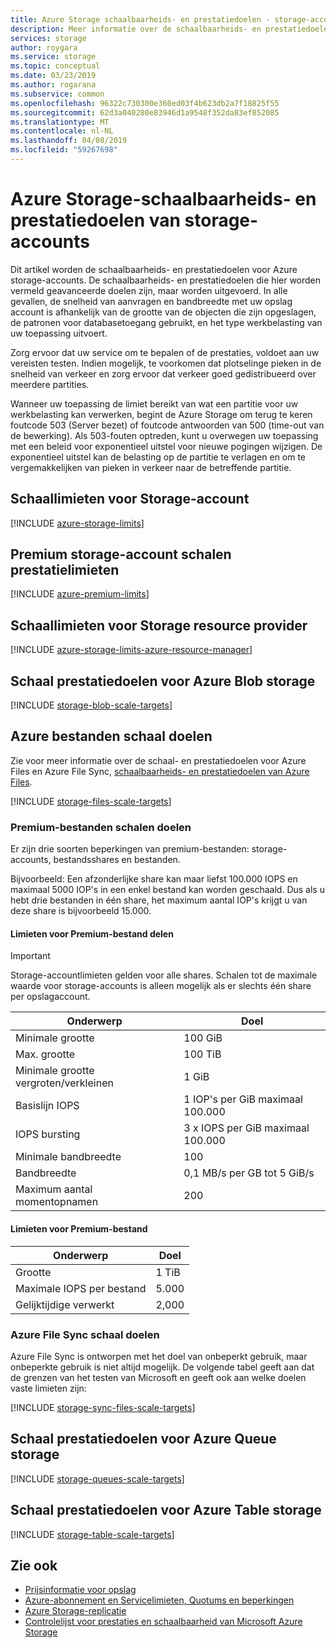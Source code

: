 ```yaml
---
title: Azure Storage schaalbaarheids- en prestatiedoelen - storage-accounts
description: Meer informatie over de schaalbaarheids- en prestatiedoelen, met inbegrip van capaciteit en snelheid van aanvragen voor binnenkomende en uitgaande bandbreedte, voor Azure storage-accounts.
services: storage
author: roygara
ms.service: storage
ms.topic: conceptual
ms.date: 03/23/2019
ms.author: rogarana
ms.subservice: common
ms.openlocfilehash: 96322c730300e360ed03f4b623db2a7f18825f55
ms.sourcegitcommit: 62d3a040280e83946d1a9548f352da83ef852085
ms.translationtype: MT
ms.contentlocale: nl-NL
ms.lasthandoff: 04/08/2019
ms.locfileid: "59267698"
---
```

# <a name="azure-storage-scalability-and-performance-targets-for-storage-accounts"></a>Azure Storage-schaalbaarheids- en prestatiedoelen van storage-accounts

Dit artikel worden de schaalbaarheids- en prestatiedoelen voor Azure storage-accounts. De schaalbaarheids- en prestatiedoelen die hier worden vermeld geavanceerde doelen zijn, maar worden uitgevoerd. In alle gevallen, de snelheid van aanvragen en bandbreedte met uw opslag account is afhankelijk van de grootte van de objecten die zijn opgeslagen, de patronen voor databasetoegang gebruikt, en het type werkbelasting van uw toepassing uitvoert.

Zorg ervoor dat uw service om te bepalen of de prestaties, voldoet aan uw vereisten testen. Indien mogelijk, te voorkomen dat plotselinge pieken in de snelheid van verkeer en zorg ervoor dat verkeer goed gedistribueerd over meerdere partities.

Wanneer uw toepassing de limiet bereikt van wat een partitie voor uw werkbelasting kan verwerken, begint de Azure Storage om terug te keren foutcode 503 (Server bezet) of foutcode antwoorden van 500 (time-out van de bewerking). Als 503-fouten optreden, kunt u overwegen uw toepassing met een beleid voor exponentieel uitstel voor nieuwe pogingen wijzigen. De exponentieel uitstel kan de belasting op de partitie te verlagen en om te vergemakkelijken van pieken in verkeer naar de betreffende partitie.

## <a name="storage-account-scale-limits"></a>Schaallimieten voor Storage-account

[!INCLUDE [azure-storage-limits](../../../includes/azure-storage-limits.md)]

## <a name="premium-performance-storage-account-scale-limits"></a>Premium storage-account schalen prestatielimieten

[!INCLUDE [azure-premium-limits](../../../includes/azure-storage-limits-premium.md)]

## <a name="storage-resource-provider-scale-limits"></a>Schaallimieten voor Storage resource provider

[!INCLUDE [azure-storage-limits-azure-resource-manager](../../../includes/azure-storage-limits-azure-resource-manager.md)]

## <a name="azure-blob-storage-scale-targets"></a>Schaal prestatiedoelen voor Azure Blob storage

[!INCLUDE [storage-blob-scale-targets](../../../includes/storage-blob-scale-targets.md)]

## <a name="azure-files-scale-targets"></a>Azure bestanden schaal doelen

Zie voor meer informatie over de schaal- en prestatiedoelen voor Azure Files en Azure File Sync, [schaalbaarheids- en prestatiedoelen van Azure Files](../files/storage-files-scale-targets.md).

[!INCLUDE [storage-files-scale-targets](../../../includes/storage-files-scale-targets.md)]

### <a name="premium-files-scale-targets"></a>Premium-bestanden schalen doelen

Er zijn drie soorten beperkingen van premium-bestanden: storage-accounts, bestandsshares en bestanden.

Bijvoorbeeld: Een afzonderlijke share kan maar liefst 100.000 IOPS en maximaal 5000 IOP's in een enkel bestand kan worden geschaald. Dus als u hebt drie bestanden in één share, het maximum aantal IOP's krijgt u van deze share is bijvoorbeeld 15.000.

#### <a name="premium-file-share-limits"></a>Limieten voor Premium-bestand delen

> [!IMPORTANT]
> Storage-accountlimieten gelden voor alle shares. Schalen tot de maximale waarde voor storage-accounts is alleen mogelijk als er slechts één share per opslagaccount.

|Onderwerp  |Doel  |
|---------|---------|
|Minimale grootte                        |100 GiB      |
|Max. grootte                        |100 TiB      |
|Minimale grootte vergroten/verkleinen    |1 GiB      |
|Basislijn IOPS    |1 IOP's per GiB maximaal 100.000|
|IOPS bursting    |3 x IOPS per GiB maximaal 100.000|
|Minimale bandbreedte                     |100        |
|Bandbreedte |0,1 MB/s per GB tot 5 GiB/s     |
|Maximum aantal momentopnamen        |200       |

#### <a name="premium-file-limits"></a>Limieten voor Premium-bestand

|Onderwerp  |Doel  |
|---------|---------|
|Grootte                  |1 TiB         |
|Maximale IOPS per bestand     |5.000         |
|Gelijktijdige verwerkt    |2,000         |

### <a name="azure-file-sync-scale-targets"></a>Azure File Sync schaal doelen

Azure File Sync is ontworpen met het doel van onbeperkt gebruik, maar onbeperkte gebruik is niet altijd mogelijk. De volgende tabel geeft aan dat de grenzen van het testen van Microsoft en geeft ook aan welke doelen vaste limieten zijn:

[!INCLUDE [storage-sync-files-scale-targets](../../../includes/storage-sync-files-scale-targets.md)]

## <a name="azure-queue-storage-scale-targets"></a>Schaal prestatiedoelen voor Azure Queue storage

[!INCLUDE [storage-queues-scale-targets](../../../includes/storage-queues-scale-targets.md)]

## <a name="azure-table-storage-scale-targets"></a>Schaal prestatiedoelen voor Azure Table storage

[!INCLUDE [storage-table-scale-targets](../../../includes/storage-tables-scale-targets.md)]

## <a name="see-also"></a>Zie ook

- [Prijsinformatie voor opslag](https://azure.microsoft.com/pricing/details/storage/)
- [Azure-abonnement en Servicelimieten, Quotums en beperkingen](../../azure-subscription-service-limits.md)
- [Azure Storage-replicatie](../storage-redundancy.md)
- [Controlelijst voor prestaties en schaalbaarheid van Microsoft Azure Storage](../storage-performance-checklist.md)